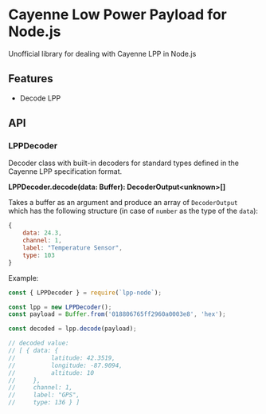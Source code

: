 Cayenne Low Power Payload for Node.js
=====================================

Unofficial library for dealing with Cayenne LPP in Node.js

## Features

* Decode LPP

## API

### LPPDecoder

Decoder class with built-in decoders for standard types defined in the Cayenne LPP specification format.

**LPPDecoder.decode(data: Buffer): DecoderOutput\<unknown>[]**

Takes a buffer as an argument and produce an array of `DecoderOutput` which has the following structure (in case of `number` as the type of the `data`):

```js
{
    data: 24.3,
    channel: 1,
    label: "Temperature Sensor",
    type: 103
}
```

Example:
```js
const { LPPDecoder } = require(`lpp-node`);

const lpp = new LPPDecoder();
const payload = Buffer.from('018806765ff2960a0003e8', 'hex');

const decoded = lpp.decode(payload);

// decoded value:
// [ { data: {
//          latitude: 42.3519,
//          longitude: -87.9094,
//          altitude: 10
//     },
//     channel: 1,
//     label: "GPS",
//     type: 136 } ]
```

